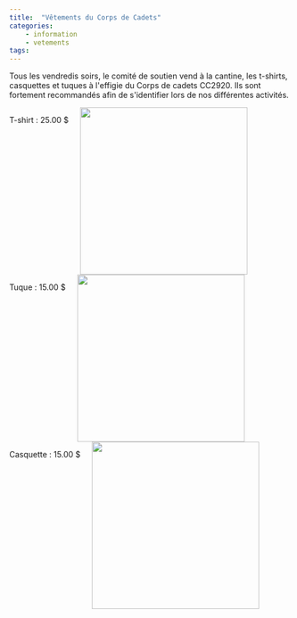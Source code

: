 ```yaml
---
title:  "Vêtements du Corps de Cadets"
categories:
    - information
    - vetements
tags:
---
```



Tous les vendredis soirs, le comité de soutien vend à la cantine, les t-shirts, casquettes et tuques à l'effigie du Corps de cadets CC2920.
Ils sont fortement recommandés afin de s'identifier lors de nos différentes activités.


<div class="row">
    <div class="medium-4 columns">
        <p>T-shirt : 25.00 $</p>
        <img src="{{ site.baseurl }}/content/docs/accessoires/tshirt.jpg" title-="t-shirt rouge" width="300px" />
    </div>
    <div class="medium-4 columns">
        <p>Tuque : 15.00 $</p>
        <img src="{{ site.baseurl }}/content/docs/accessoires/tuque.jpg" title-="tuque noire" width="300px"/>
    </div>
    <div class="medium-4 columns">
        <p>Casquette : 15.00 $</p>
        <img src="{{ site.baseurl }}/content/docs/accessoires/casquette.jpg" title-="casquette noire" width="300px"/>
    </div>
   
</div>

